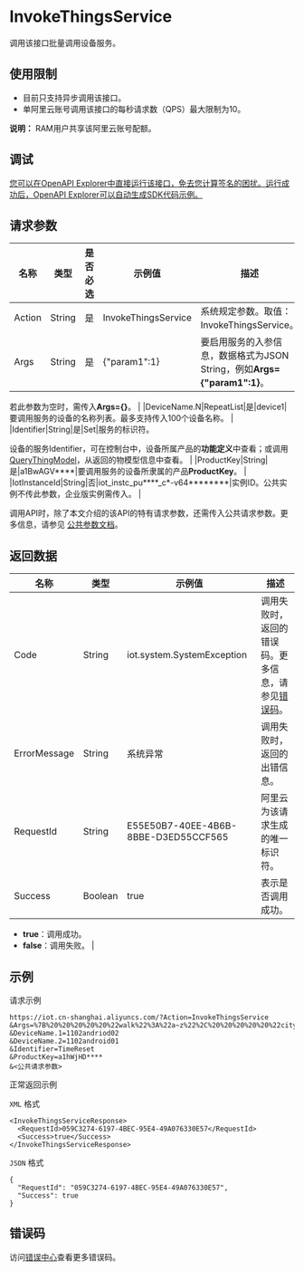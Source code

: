 # InvokeThingsService

调用该接口批量调用设备服务。

## 使用限制

-   目前只支持异步调用该接口。
-   单阿里云账号调用该接口的每秒请求数（QPS）最大限制为10。

**说明：** RAM用户共享该阿里云账号配额。


## 调试

[您可以在OpenAPI Explorer中直接运行该接口，免去您计算签名的困扰。运行成功后，OpenAPI Explorer可以自动生成SDK代码示例。](https://api.aliyun.com/#product=Iot&api=InvokeThingsService&type=RPC&version=2018-01-20)

## 请求参数

|名称|类型|是否必选|示例值|描述|
|--|--|----|---|--|
|Action|String|是|InvokeThingsService|系统规定参数。取值：InvokeThingsService。 |
|Args|String|是|\{"param1":1\}|要启用服务的入参信息，数据格式为JSON String，例如**Args=\{"param1":1\}**。

 若此参数为空时，需传入**Args=\{\}**。 |
|DeviceName.N|RepeatList|是|device1|要调用服务的设备的名称列表。最多支持传入100个设备名称。 |
|Identifier|String|是|Set|服务的标识符。

 设备的服务Identifier，可在控制台中，设备所属产品的**功能定义**中查看；或调用[QueryThingModel](~~150321~~)，从返回的物模型信息中查看。 |
|ProductKey|String|是|a1BwAGV\*\*\*\*|要调用服务的设备所隶属的产品**ProductKey**。 |
|IotInstanceId|String|否|iot\_instc\_pu\*\*\*\*\_c\*-v64\*\*\*\*\*\*\*\*|实例ID。公共实例不传此参数，企业版实例需传入。 |

调用API时，除了本文介绍的该API的特有请求参数，还需传入公共请求参数。更多信息，请参见 [公共参数文档](~~30561~~)。

## 返回数据

|名称|类型|示例值|描述|
|--|--|---|--|
|Code|String|iot.system.SystemException|调用失败时，返回的错误码。更多信息，请参见[错误码](~~87387~~)。 |
|ErrorMessage|String|系统异常|调用失败时，返回的出错信息。 |
|RequestId|String|E55E50B7-40EE-4B6B-8BBE-D3ED55CCF565|阿里云为该请求生成的唯一标识符。 |
|Success|Boolean|true|表示是否调用成功。

 -   **true**：调用成功。
-   **false**：调用失败。 |

## 示例

请求示例

```
https://iot.cn-shanghai.aliyuncs.com/?Action=InvokeThingsService
&Args=%7B%20%20%20%20%20%22walk%22%3A%22a~z%22%2C%20%20%20%20%20%22city%22%3A%22shanghai%22%20%7D
&DeviceName.1=1102andriod02
&DeviceName.2=1102android01
&Identifier=TimeReset
&ProductKey=a1hWjHD****
&<公共请求参数>
```

正常返回示例

`XML` 格式

```
<InvokeThingsServiceResponse>
  <RequestId>059C3274-6197-4BEC-95E4-49A076330E57</RequestId>
  <Success>true</Success>
</InvokeThingsServiceResponse>
```

`JSON` 格式

```
{
  "RequestId": "059C3274-6197-4BEC-95E4-49A076330E57",
  "Success": true
}
```

## 错误码

访问[错误中心](https://error-center.alibabacloud.com/status/product/Iot)查看更多错误码。

